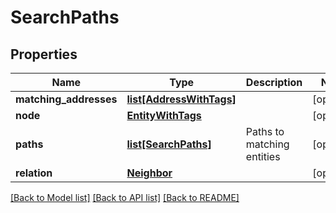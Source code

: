 # SearchPaths

## Properties
Name | Type | Description | Notes
------------ | ------------- | ------------- | -------------
**matching_addresses** | [**list[AddressWithTags]**](AddressWithTags.md) |  | [optional] 
**node** | [**EntityWithTags**](EntityWithTags.md) |  | [optional] 
**paths** | [**list[SearchPaths]**](SearchPaths.md) | Paths to matching entities | [optional] 
**relation** | [**Neighbor**](Neighbor.md) |  | [optional] 

[[Back to Model list]](../README.md#documentation-for-models) [[Back to API list]](../README.md#documentation-for-api-endpoints) [[Back to README]](../README.md)


